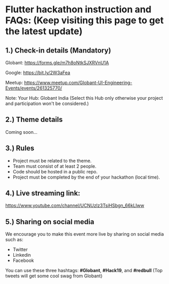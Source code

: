 # Flutter hackathon instruction and FAQs: (Keep visiting this page to get the latest update)

1.) Check-in details (Mandatory)
-
Globant: https://forms.gle/m7h8oNtkSJXRVnU1A 

Google:  https://bit.ly/2W3aFea

Meetup:  https://www.meetup.com/Globant-UI-Engineering-Events/events/261325770/

Note: Your Hub: Globant India (Select this Hub only otherwise your project and participation won't be considered.)


2.) Theme details
-
Coming soon...

3.) Rules
-
- Project must be related to the theme.
- Team must consist of at least 2 people.
- Code should be hosted in a public repo.
- Project must be completed by the end of your hackathon (local time).

4.) Live streaming link:
-
https://www.youtube.com/channel/UCNUzIz3TsiHSbgn_66kLIww

5.) Sharing on social media
-
We encourage you to make this event more live by sharing on social media such as:
- Twitter
- Linkedin
- Facebook

You can use these three hashtags:
**#Globant**, **#Hack19**, and **#redbull** (Top tweets will get some cool swag from Globant)

